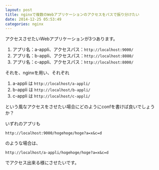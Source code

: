 ```yaml
---
layout: post
title: nginxで複数のWebアプリケーションのアクセスをパスで振り分けたい
date: 2014-12-25 05:53:49
categories: nginx
---
```

<!-- {% raw %} -->
<p>アクセスさせたいWebアプリケーションが3つあります。</p>

<ol>
<li>アプリ名：a-appli、アクセスパス：<code>http://localhost:9000/</code></li>
<li>アプリ名：b-appli、アクセスパス：<code>http://localhost:8080/</code></li>
<li>アプリ名：c-appli、アクセスパス：<code>http://localhost:8000/</code></li>
</ol>

<p>それを、nginxを用い、それぞれ</p>

<ol>
<li>a-appli は <code>http://localhost/a-appli/</code></li>
<li>b-appli は <code>http://localhost/b-appli/</code></li>
<li>c-appli は <code>http://localhost/c-appli/</code></li>
</ol>

<p>という風なアクセスをさせたい場合にどのようにconfを書けば良いでしょうか？</p>

<p>いずれのアプリも</p>

<pre><code>http://localhost:9000/hogehoge/hoge?a=x&amp;c=d
</code></pre>

<p>のような場合は、</p>

<pre><code>http://localhost/a-appli/hogehoge/hoge?a=x&amp;c=d
</code></pre>

<p>でアクセス出来る様にさせたいです。</p>
<!-- {% endraw %} -->
